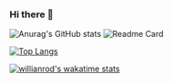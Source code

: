 ### Hi there 👋

<!--
**Jumingye/Jumingye** is a ✨ _special_ ✨ repository because its `README.md` (this file) appears on your GitHub profile.

Here are some ideas to get you started:

- 🔭 I’m currently working on ...
- 🌱 I’m currently learning ...
- 👯 I’m looking to collaborate on ...
- 🤔 I’m looking for help with ...
- 💬 Ask me about ...
- 📫 How to reach me: ...
- 😄 Pronouns: ...
- ⚡ Fun fact: ...
-->
![Anurag's GitHub stats](https://github-readme-stats.vercel.app/api?username=Jumingye&show_icons=true&theme=radical)
![Readme Card](https://github-readme-stats.vercel.app/api/pin/?username=Jumingye&repo=IDRLP)

[![Top Langs](https://github-readme-stats.vercel.app/api/top-langs/?username=Jumingye)](https://github.com/anuraghazra/github-readme-stats)

[![willianrod's wakatime stats](https://github-readme-stats.vercel.app/api/wakatime?username=Jumingye)](https://github.com/anuraghazra/github-readme-stats)


